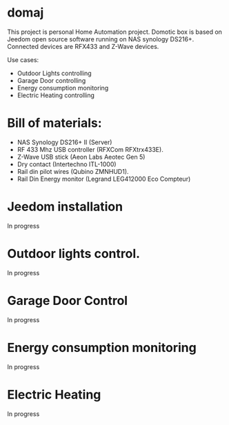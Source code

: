 # domaj

This project is personal Home Automation project. Domotic box is based on Jeedom open source software running on NAS synology DS216+. Connected devices are RFX433 and Z-Wave devices.

Use cases:
- Outdoor Lights controlling
- Garage Door controlling
- Energy consumption monitoring
- Electric Heating controlling

#  Bill of materials:
- NAS Synology DS216+ II (Server)
- RF 433 Mhz USB controller (RFXCom RFXtrx433E).
- Z-Wave USB stick (Aeon Labs Aeotec Gen 5)
- Dry contact (Intertechno ITL-1000) 
- Rail din pilot wires (Qubino ZMNHUD1).
- Rail Din Energy monitor (Legrand LEG412000 Eco Compteur)


# Jeedom installation
In progress

# Outdoor lights control.
In progress

# Garage Door Control
In progress

# Energy consumption monitoring
In progress

# Electric Heating
In progress


